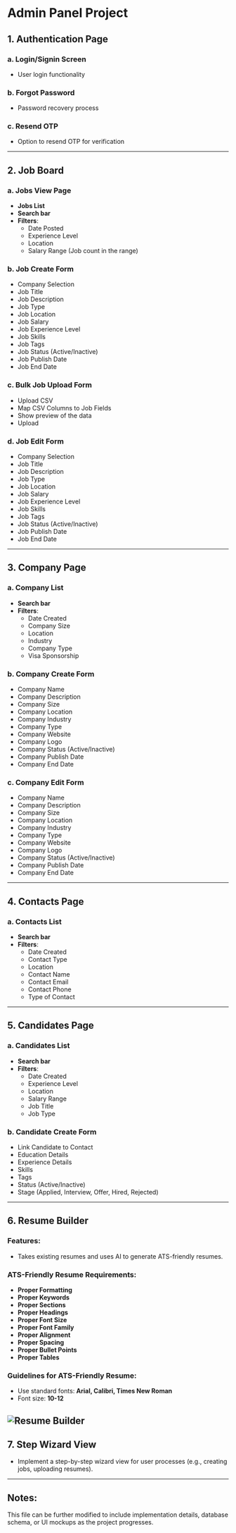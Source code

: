 # Admin Panel Project

## 1. Authentication Page

### a. Login/Signin Screen
- User login functionality

### b. Forgot Password
- Password recovery process

### c. Resend OTP
- Option to resend OTP for verification

---

## 2. Job Board

### a. Jobs View Page
- **Jobs List**
- **Search bar**
- **Filters**:
  - Date Posted
  - Experience Level
  - Location
  - Salary Range (Job count in the range)

### b. Job Create Form
- Company Selection
- Job Title
- Job Description
- Job Type
- Job Location
- Job Salary
- Job Experience Level
- Job Skills
- Job Tags
- Job Status (Active/Inactive)
- Job Publish Date
- Job End Date

### c. Bulk Job Upload Form
- Upload CSV
- Map CSV Columns to Job Fields
- Show preview of the data
- Upload

### d. Job Edit Form
- Company Selection
- Job Title
- Job Description
- Job Type
- Job Location
- Job Salary
- Job Experience Level
- Job Skills
- Job Tags
- Job Status (Active/Inactive)
- Job Publish Date
- Job End Date

---

## 3. Company Page

### a. Company List
- **Search bar**
- **Filters**:
  - Date Created
  - Company Size
  - Location
  - Industry
  - Company Type
  - Visa Sponsorship

### b. Company Create Form
- Company Name
- Company Description
- Company Size
- Company Location
- Company Industry
- Company Type
- Company Website
- Company Logo
- Company Status (Active/Inactive)
- Company Publish Date
- Company End Date

### c. Company Edit Form
- Company Name
- Company Description
- Company Size
- Company Location
- Company Industry
- Company Type
- Company Website
- Company Logo
- Company Status (Active/Inactive)
- Company Publish Date
- Company End Date

---

## 4. Contacts Page

### a. Contacts List
- **Search bar**
- **Filters**:
  - Date Created
  - Contact Type
  - Location
  - Contact Name
  - Contact Email
  - Contact Phone
  - Type of Contact

---

## 5. Candidates Page

### a. Candidates List
- **Search bar**
- **Filters**:
  - Date Created
  - Experience Level
  - Location
  - Salary Range
  - Job Title
  - Job Type

### b. Candidate Create Form
- Link Candidate to Contact
- Education Details
- Experience Details
- Skills
- Tags
- Status (Active/Inactive)
- Stage (Applied, Interview, Offer, Hired, Rejected)

---

## 6. Resume Builder

### Features:
- Takes existing resumes and uses AI to generate ATS-friendly resumes.

### ATS-Friendly Resume Requirements:
- **Proper Formatting**
- **Proper Keywords**
- **Proper Sections**
- **Proper Headings**
- **Proper Font Size**
- **Proper Font Family**
- **Proper Alignment**
- **Proper Spacing**
- **Proper Bullet Points**
- **Proper Tables**

### Guidelines for ATS-Friendly Resume:
- Use standard fonts: **Arial, Calibri, Times New Roman**
- Font size: **10-12**


![Resume Builder](image/demo.png)
---

## 7. Step Wizard View
- Implement a step-by-step wizard view for user processes (e.g., creating jobs, uploading resumes).

---

## Notes:
This file can be further modified to include implementation details, database schema, or UI mockups as the project progresses.
